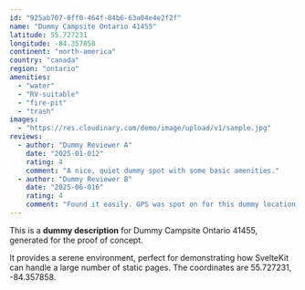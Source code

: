 ```yaml
---
id: "925ab707-0ff0-464f-84b6-63a04e4e2f2f"
name: "Dummy Campsite Ontario 41455"
latitude: 55.727231
longitude: -84.357858
continent: "north-america"
country: "canada"
region: "ontario"
amenities:
  - "water"
  - "RV-suitable"
  - "fire-pit"
  - "trash"
images:
  - "https://res.cloudinary.com/demo/image/upload/v1/sample.jpg"
reviews:
  - author: "Dummy Reviewer A"
    date: "2025-01-012"
    rating: 4
    comment: "A nice, quiet dummy spot with some basic amenities."
  - author: "Dummy Reviewer B"
    date: "2025-06-016"
    rating: 4
    comment: "Found it easily. GPS was spot on for this dummy location."
---
```


This is a **dummy description** for Dummy Campsite Ontario 41455, generated for the proof of concept.

It provides a serene environment, perfect for demonstrating how SvelteKit can handle a large number of static pages. The coordinates are 55.727231, -84.357858.
